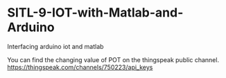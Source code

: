 # SITL-9-IOT-with-Matlab-and-Arduino
Interfacing arduino iot and matlab

You can find the changing value of POT on the thingspeak public channel.
https://thingspeak.com/channels/750223/api_keys
